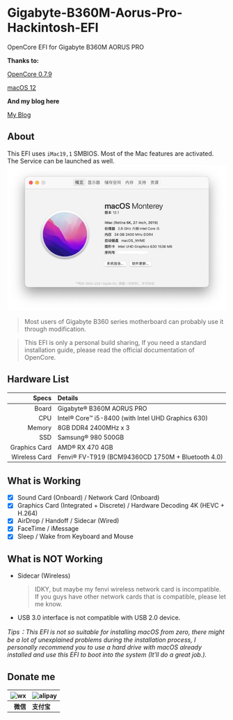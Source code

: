 # Gigabyte-B360M-Aorus-Pro-Hackintosh-EFI
OpenCore EFI for Gigabyte B360M AORUS PRO

**Thanks to:**

[OpenCore 0.7.9](https://github.com/acidanthera/OpenCorePkg/releases/latest)

[macOS 12](https://www.apple.com/macos/monterey/)

**And my blog here**

[My Blog](https://ffffox.gitee.io/blog/)



## About

This EFI uses `iMac19,1` SMBIOS. Most of the Mac features are activated. The Service can be launched as well. 
![](Pics/info.png)

> Most users of Gigabyte B360 series motherboard can probably use it through modification. 

> This EFI is only a personal build sharing, If you need a standard installation guide, please read the official documentation of OpenCore.

## Hardware List

|          Specs | Details                                                   | 
|---------------:|:----------------------------------------------------------|
|          Board |  Gigabyte® B360M AORUS PRO                                |
|            CPU | Intel® Core™ i5-8400 (with Intel UHD Graphics 630)        |
|         Memory | 8GB DDR4 2400MHz x 3                                      |
|            SSD | Samsung® 980 500GB                                        |
|  Graphics Card | AMD® RX 470 4GB                                           |
|  Wireless Card | Fenvi® FV-T919 (BCM94360CD 1750M + Bluetooth 4.0)         |


## What is Working
- [x] Sound Card (Onboard) / Network Card (Onboard)
- [x] Graphics Card (Integrated + Discrete) / Hardware Decoding 4K (HEVC + H.264)
- [x] AirDrop / Handoff / Sidecar (Wired)
- [x] FaceTime / iMessage
- [x] Sleep / Wake from Keyboard and Mouse

## What is NOT Working
- Sidecar (Wireless)
    > IDKY, but maybe my fenvi wireless network card is incompatible. If you guys have other network cards that is compatible, please let me know.   
- USB 3.0 interface is not compatible with USB 2.0 device.

*Tips：This EFI is not so suitable for installing macOS from zero, there might be a lot of unexplained problems during the installation process, I personally recommend you to use a hard drive with macOS already installed and use this EFI to boot into the system (It'll do a great job.).*<br>

## Donate me
|![wx](https://ffffox.gitee.io/blog/img/wechat.jpg)|![alipay](https://ffffox.gitee.io/blog/img/alipay.jpg)| 
|---------------:|:----------------------------------------------------------|
|    **微信**        |  **支付宝**                               |

